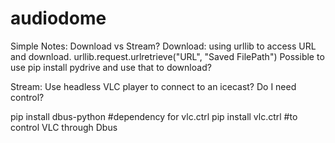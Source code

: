 # audiodome

Simple Notes:
    Download vs Stream?
    Download:
    using urllib to access URL and download.
        urllib.request.urlretrieve("URL", "Saved FilePath")
    Possible to use pip install pydrive and use that to download?
 
Stream:
   Use headless VLC player to connect to an icecast? Do I need control?

pip install dbus-python #dependency for vlc.ctrl 
pip install vlc.ctrl #to control VLC through Dbus

